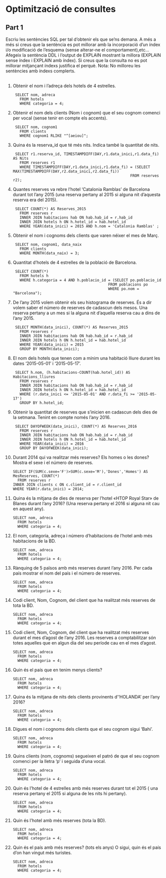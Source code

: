 # Optimització de consultes


## Part 1

Escriu les sentències SQL per tal d’obtenir els que se’ns demana. A més a més si creus que la sentència es pot millorar amb la incorporació d’un índex i/o modificació de l’esquema (sense alterar-ne el comportament),etc... Afegeix la sentència DDL i l’output de EXPLAIN mostrant la millora (EXPLAIN sense índex i EXPLAIN amb índex). Si creus que la consulta no es pot millorar mitjançant índexs justifica el perquè. Nota: No milloreu les sentències amb índexs complerts. </br></br>

1. Obtenir el nom i l’adreça dels hotels de 4 estrelles. </br>

        SELECT nom, adreca
          FROM hotels
          WHERE categoria = 4;

2. Obtenir el nom dels clients (Nom i cognom) que el seu cognom comenci per vocal (sense tenir en compte els accents). </br>

        SELECT nom, cognom1
          FROM clients
          WHERE cognom1 RLIKE "^[aeiou]";

3. Quina és la reserva_id que té més nits. Indica també la quantitat de nits. </br>

        SELECT r1.reserva_id, TIMESTAMPDIFF(DAY,r1.data_inici,r1.data_fi) AS Nits
          FROM reserves r1
          WHERE TIMESTAMPDIFF(DAY,r1.data_inici,r1.data_fi) = (SELECT MAX(TIMESTAMPDIFF(DAY,r2.data_inici,r2.data_fi))
                                                            FROM reserves r2);

4. Quantes reserves va rebre l’hotel ‘Catalonia Ramblas’ de Barcelona durant tot  l’any 2015 (una reserva pertany al 2015 si alguna nit d’aquesta reserva era del 2015). </br>

        SELECT COUNT(*) AS Reserves_2015
          FROM reserves r
          INNER JOIN habitacions hab ON hab.hab_id = r.hab_id
          INNER JOIN hotels h ON h.hotel_id = hab.hotel_id
          WHERE YEAR(data_inici) = 2015 AND h.nom = 'Catalonia Ramblas' ;

5. Obtenir el nom i cognoms dels clients que varen néixer el mes de Març. </br>

        SELECT nom, cognom1, data_naix
          FROM clients
          WHERE MONTH(data_naix) = 3;

6. Quantitat d’hotels de 4 estrelles de la població de Barcelona. </br>

        SELECT COUNT(*)
          FROM hotels h
          WHERE h.categoria = 4 AND h.poblacio_id = (SELECT po.poblacio_id
                                                  FROM poblacions po
                                                  WHERE po.nom = "Barcelona");

7. De l’any 2015 volem obtenir els seu histograma de reserves. És a dir volem saber el número de reserves de cadascun dels mesos. Una reserva pertany a un mes si la alguna nit d’aquella reserva cau a dins de l’any 2015. </br>

        SELECT MONTH(data_inici), COUNT(*) AS Reserves_2015
          FROM reserves r
          INNER JOIN habitacions hab ON hab.hab_id = r.hab_id
          INNER JOIN hotels h ON h.hotel_id = hab.hotel_id
          WHERE YEAR(data_inici) = 2015
          GROUP BY MONTH(data_inici);

8. El nom dels hotels que tenen com a mínim una habitació lliure durant les dates ‘2015-05-01’ i ‘2015-05-17’. </br>

        SELECT h.nom, (h.habitacions-COUNT(hab.hotel_id)) AS Habitacions_lliures
          FROM reserves r
          INNER JOIN habitacions hab ON hab.hab_id = r.hab_id
          INNER JOIN hotels h ON h.hotel_id = hab.hotel_id
          WHERE (r.data_inici <= '2015-05-01' AND r.data_fi >= '2015-05-17') 
          GROUP BY h.hotel_id;

9. Obtenir la quantitat de reserves que s’inicien en cadascun dels dies de la setmana. Tenint en compte només l’any 2016. </br>

        SELECT DAYOFWEEK(data_inici), COUNT(*) AS Reserves_2016
          FROM reserves r
          INNER JOIN habitacions hab ON hab.hab_id = r.hab_id
          INNER JOIN hotels h ON h.hotel_id = hab.hotel_id
          WHERE YEAR(data_inici) = 2016
          GROUP BY DAYOFWEEK(data_inici);

10. Durant 2014 qui va realitzar més reserves? Els homes o les dones? Mostra el sexe i el número de reserves. </br>

        SELECT IF(SUM(c.sexe='F')>SUM(c.sexe='M'),'Dones','Homes') AS MesReserves, COUNT(*)
          FROM reserves r
        INNER JOIN clients c ON c.client_id = r.client_id
        WHERE YEAR(r.data_inici) = 2014;

11. Quina és la mitjana de dies de reserva per l’hotel «HTOP Royal Star» de Blanes durant l’any 2016? (Una reserva pertany el 2016 si alguna nit cau en aquest any). </br>

        SELECT nom, adreca
          FROM hotels
          WHERE categoria = 4;

12. El nom, categoria, adreça i número d’habitacions de l’hotel amb més habitacions de la BD. </br>

        SELECT nom, adreca
          FROM hotels
          WHERE categoria = 4;

13. Rànquing de 5 països amb més reserves durant l’any 2016. Per cada país mostrar el nom del país i el número de reserves. </br>

        SELECT nom, adreca
          FROM hotels
          WHERE categoria = 4;

14. Codi client, Nom, Cognom, del client que ha realitzat més reserves de tota la BD. </br>

        SELECT nom, adreca
          FROM hotels
          WHERE categoria = 4;

15. Codi client, Nom, Cognom, del client que ha realitzat més reserves durant el mes d’agost de l’any 2016. Les reserves a comptabilitzar són totes aquelles que en algun dia del seu període cau en el mes d’agost. </br>

        SELECT nom, adreca
          FROM hotels
          WHERE categoria = 4;

16. Quin és el país que en tenim menys clients? </br>

        SELECT nom, adreca
          FROM hotels
          WHERE categoria = 4;

17. Quina és la mitjana de nits dels clients provinents d’‘HOLANDA’ per l’any 2016? </br>

        SELECT nom, adreca
          FROM hotels
          WHERE categoria = 4;

18. Digues el nom i cognoms dels clients que el seu cognom sigui ‘Bahi’. </br>

        SELECT nom, adreca
          FROM hotels
          WHERE categoria = 4;

19. Quins clients (nom, cognoms) segueixen el patró de que el seu cognom comenci per la lletra ‘p’  i seguida d’una vocal. </br>

        SELECT nom, adreca
          FROM hotels
          WHERE categoria = 4;

20. Quin és l’hotel de 4 estrelles amb més reserves durant tot el 2015 ( una reserva pertany el 2015 si alguna de les nits hi pertany). </br>

        SELECT nom, adreca
          FROM hotels
          WHERE categoria = 4;

21. Quin és l’hotel amb més reserves (tota la BD). </br>

        SELECT nom, adreca
          FROM hotels
          WHERE categoria = 4;

22. Quin és el país amb més reserves? (tots els anys) O sigui, quin és el país d’on han vingut més turistes. </br>

        SELECT nom, adreca
          FROM hotels
          WHERE categoria = 4;

